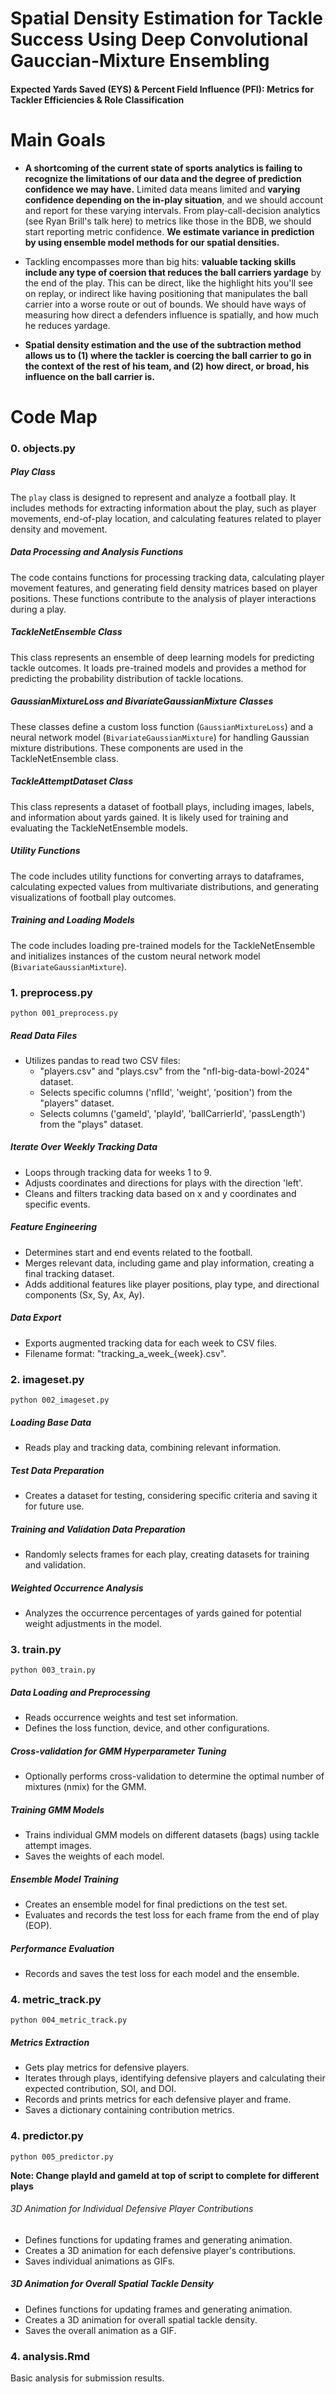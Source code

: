 # Spatial Density Estimation for Tackle Success Using Deep Convolutional Gauccian-Mixture Ensembling 
#### Expected Yards Saved (EYS) & Percent Field Influence (PFI): Metrics for Tackler Efficiencies & Role Classification

# Main Goals

* **A shortcoming of the current state of sports analytics is failing to recognize the limitations of our data and the degree of prediction confidence we may have.** Limited data means limited and **varying confidence depending on the in-play situation**, and we should account and report for these varying intervals. From play-call-decision analytics (see Ryan Brill's talk here) to  metrics like those in the BDB, we should start reporting metric confidence. **We estimate variance in prediction by using ensemble model methods for our spatial densities.**

* Tackling encompasses more than big hits: **valuable tacking skills include any type of coersion that reduces the ball carriers yardage** by the end of the play. This can be direct, like the highlight hits you'll see on replay, or indirect like having positioning that manipulates the ball carrier into a worse route or out of bounds. We should have ways of measuring how direct a defenders influence is spatially, and how much he reduces yardage.

* **Spatial density estimation and the use of the subtraction method allows us to (1) where the tackler is coercing the ball carrier to go in the context of the rest of his team, and (2) how direct, or broad, his influence on the ball carrier is.**


# Code Map

### 0. objects.py

##### Play Class
The `play` class is designed to represent and analyze a football play. It includes methods for extracting information about the play, such as player movements, end-of-play location, and calculating features related to player density and movement.

##### Data Processing and Analysis Functions
The code contains functions for processing tracking data, calculating player movement features, and generating field density matrices based on player positions. These functions contribute to the analysis of player interactions during a play.

##### TackleNetEnsemble Class
This class represents an ensemble of deep learning models for predicting tackle outcomes. It loads pre-trained models and provides a method for predicting the probability distribution of tackle locations.

##### GaussianMixtureLoss and BivariateGaussianMixture Classes
These classes define a custom loss function (`GaussianMixtureLoss`) and a neural network model (`BivariateGaussianMixture`) for handling Gaussian mixture distributions. These components are used in the TackleNetEnsemble class.

##### TackleAttemptDataset Class
This class represents a dataset of football plays, including images, labels, and information about yards gained. It is likely used for training and evaluating the TackleNetEnsemble models.

##### Utility Functions
The code includes utility functions for converting arrays to dataframes, calculating expected values from multivariate distributions, and generating visualizations of football play outcomes.

##### Training and Loading Models
The code includes loading pre-trained models for the TackleNetEnsemble and initializes instances of the custom neural network model (`BivariateGaussianMixture`).


### 1. preprocess.py
```
python 001_preprocess.py
```

##### Read Data Files

- Utilizes pandas to read two CSV files:
  - "players.csv" and "plays.csv" from the "nfl-big-data-bowl-2024" dataset.
  - Selects specific columns ('nflId', 'weight', 'position') from the "players" dataset.
  - Selects columns ('gameId', 'playId', 'ballCarrierId', 'passLength') from the "plays" dataset.

##### Iterate Over Weekly Tracking Data

- Loops through tracking data for weeks 1 to 9.
- Adjusts coordinates and directions for plays with the direction 'left'.
- Cleans and filters tracking data based on x and y coordinates and specific events.

##### Feature Engineering

- Determines start and end events related to the football.
- Merges relevant data, including game and play information, creating a final tracking dataset.
- Adds additional features like player positions, play type, and directional components (Sx, Sy, Ax, Ay).

##### Data Export

- Exports augmented tracking data for each week to CSV files.
- Filename format: "tracking_a_week_{week}.csv".

### 2. imageset.py

```
python 002_imageset.py
```

##### Loading Base Data
   - Reads play and tracking data, combining relevant information.

##### Test Data Preparation
   - Creates a dataset for testing, considering specific criteria and saving it for future use.

##### Training and Validation Data Preparation
   - Randomly selects frames for each play, creating datasets for training and validation.

##### Weighted Occurrence Analysis
   - Analyzes the occurrence percentages of yards gained for potential weight adjustments in the model.

### 3. train.py

```
python 003_train.py
```

##### Data Loading and Preprocessing
   - Reads occurrence weights and test set information.
   - Defines the loss function, device, and other configurations.

##### Cross-validation for GMM Hyperparameter Tuning
   - Optionally performs cross-validation to determine the optimal number of mixtures (nmix) for the GMM.

##### Training GMM Models
   - Trains individual GMM models on different datasets (bags) using tackle attempt images.
   - Saves the weights of each model.

##### Ensemble Model Training
   - Creates an ensemble model for final predictions on the test set.
   - Evaluates and records the test loss for each frame from the end of play (EOP).

##### Performance Evaluation
   - Records and saves the test loss for each model and the ensemble.

### 4. metric_track.py

```
python 004_metric_track.py
```

##### Metrics Extraction
   - Gets play metrics for defensive players.
   - Iterates through plays, identifying defensive players and calculating their expected contribution, SOI, and DOI.
   - Records and prints metrics for each defensive player and frame.
   - Saves a dictionary containing contribution metrics.


### 4. predictor.py

```
python 005_predictor.py
```

**Note: Change playId and gameId at top of script to complete for different plays**

###### 3D Animation for Individual Defensive Player Contributions
   - Defines functions for updating frames and generating animation.
   - Creates a 3D animation for each defensive player's contributions.
   - Saves individual animations as GIFs.

##### 3D Animation for Overall Spatial Tackle Density
   - Defines functions for updating frames and generating animation.
   - Creates a 3D animation for overall spatial tackle density.
   - Saves the overall animation as a GIF.

### 4. analysis.Rmd

Basic analysis for submission results.